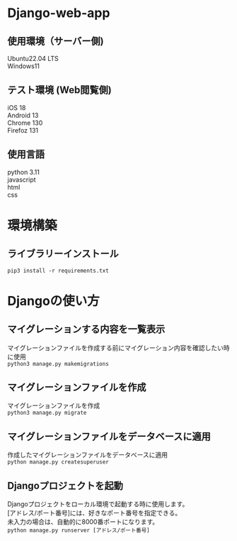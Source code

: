# Django-web-app

## 使用環境（サーバー側)
Ubuntu22.04 LTS <br>
Windows11

## テスト環境 (Web閲覧側)
iOS 18 <br>
Android 13 <br>
Chrome 130 <br>
Firefoz 131 <br>

## 使用言語
python 3.11<br>
javascript<br>
html<br>
css<br>

# 環境構築
## ライブラリーインストール
`pip3 install -r requirements.txt`<br>

# Djangoの使い方
## マイグレーションする内容を一覧表示
マイグレーションファイルを作成する前にマイグレーション内容を確認したい時に使用<br>
`python3 manage.py makemigrations`
## マイグレーションファイルを作成
マイグレーションファイルを作成<br>
`python3 manage.py migrate`
## マイグレーションファイルをデータベースに適用
作成したマイグレーションファイルをデータベースに適用<bR>
`python manage.py createsuperuser`
## Djangoプロジェクトを起動
Djangoプロジェクトをローカル環境で起動する時に使用します。<br>
[アドレス/ポート番号]には、好きなポート番号を指定できる。<br>
未入力の場合は、自動的に8000番ポートになります。<br>
`python manage.py runserver [アドレス/ポート番号]`
